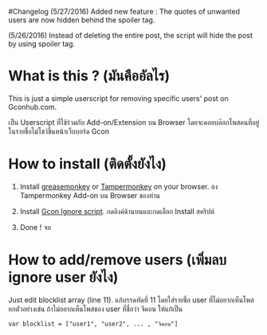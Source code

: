 #Changelog
(5/27/2016) Added new feature : The quotes of unwanted users are now hidden behind the spoiler tag. 

(5/26/2016) Instead of deleting the entire post, the script will hide the post by using spoiler tag.

# What is this ? (มันคืออัลไร)
This is just a simple userscript for removing specific users' post on Gconhub.com.

เป็น Userscript ที่ใช้ร่วมกับ Add-on/Extension บน Browser 
โดยจะคอยบล๊อกโพสคนที่อยู่ในรายชื่อไม่โชว์ขึ้นหน้าเว็บบอร์ด Gcon


# How to install (ติดตั้งยังไง)
1. Install [greasemonkey](https://addons.mozilla.org/en-US/firefox/addon/greasemonkey/) or [Tampermonkey](https://chrome.google.com/webstore/detail/tampermonkey/dhdgffkkebhmkfjojejmpbldmpobfkfo?hl=en) on your browser.
 ลง Tampermonkey Add-on บน Browser ของท่าน

2. Install [Gcon Ignore script](https://github.com/b4lmung/GconIgnore/raw/master/gconIgnore.user.js).
กดลิงค์ด้านบนและกดเลือก Install สคริปต์

3. Done !
จบ 

# How to add/remove users (เพิ่มลบ ignore user ยังไง)

Just edit blocklist array (line 11). 
แก้บรรดทัดที่ 11 โดยใส่รายชื่อ user ที่ไม่อยากเห็นโพส ยกตัวอย่างเช่น ถ้าไม่อยากเห็นโพสของ  user ที่ชื่อว่า จีคอน ให้แก้เป็น

```
var blocklist = ["user1", "user2", ... , "จีคอน"]
```


